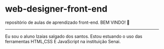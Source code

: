# web-designer-front-end
repositório de aulas de aprendizado front-end.
BEM VINDO! 🤙
<hr>
Eu sou o aluno Izaias salgado dos santos.
Estou estuando o uso das ferramentas HTML,CSS E JavaScript na instituição Senai.

